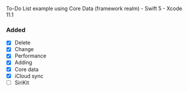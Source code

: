 To-Do List example using Core Data (framework realm) - Swift 5 - Xcode 11.1
### Added
- [x] Delete
- [x] Change
- [x] Performance
- [x] Adding
- [x] Core data
- [x] iCloud sync
- [ ] SiriKit
